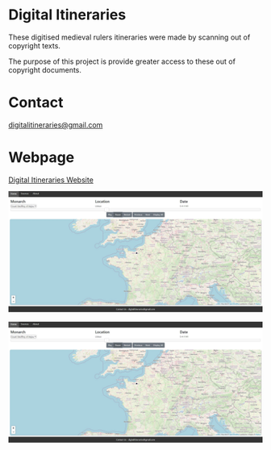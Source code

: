 # Digital Itineraries

These digitised medieval rulers itineraries were made by scanning out of copyright texts.

The purpose of this project is provide greater access to these out of copyright documents.

# Contact
digitalitineraries@gmail.com

# Webpage
[Digital Itineraries Website](https://lorenza10.github.io/digitalitineraries)

![Map Screenshot](data/img/map_screenshot.JPG)

[![Map Screenshot](data/img/map_screenshot.JPG 'Map Screenshot')](https://lorenza10.github.io/digitalitineraries)